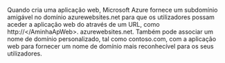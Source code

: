 Quando cria uma aplicação web, Microsoft Azure fornece um subdomínio amigável no domínio azurewebsites.net para que os utilizadores possam aceder a aplicação web do através de um URL, como http://&lt;/AminhaApWeb&gt;. azurewebsites.net. Também pode associar um nome de domínio personalizado, tal como contoso.com, com a aplicação web para fornecer um nome de domínio mais reconhecível para os seus utilizadores.
